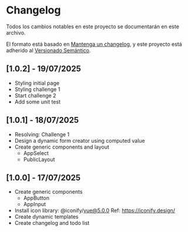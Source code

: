 # Changelog
 
Todos los cambios notables en este proyecto se documentarán en este archivo.
 
El formato está basado en [Mantenga un changelog](https://keepachangelog.com/en/1.1.0/),
y este proyecto está adherido al [Versionado Semántico](https://semver.org/spec/v2.0.0.html).

## [1.0.2] - 19/07/2025
- Styling initial page
- Styling challenge 1
- Start challenge 2
- Add some unit test

## [1.0.1] - 18/07/2025
- Resolving: Challenge 1
- Design a dynamic form creator using computed value
- Create generic components and layout
    - AppSelect
    - PublicLayout

## [1.0.0] - 17/07/2025
- Create generic components
    - AppButton
    - AppInput
- Install icon library: @iconify/vue@5.0.0 Ref: https://iconify.design/
- Create dynamic templates
- Create changelog and todo list